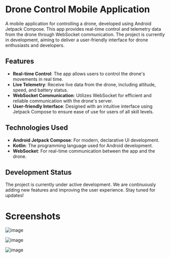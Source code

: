# Drone Control Mobile Application

A mobile application for controlling a drone, developed using Android Jetpack Compose. This app provides real-time control and telemetry data from the drone through WebSocket communication. The project is currently in development, aiming to deliver a user-friendly interface for drone enthusiasts and developers.

## Features
- **Real-time Control**: The app allows users to control the drone's movements in real time.
- **Live Telemetry**: Receive live data from the drone, including altitude, speed, and battery status.
- **WebSocket Communication**: Utilizes WebSocket for efficient and reliable communication with the drone's server.
- **User-friendly Interface**: Designed with an intuitive interface using Jetpack Compose to ensure ease of use for users of all skill levels.

## Technologies Used
- **Android Jetpack Compose**: For modern, declarative UI development.
- **Kotlin**: The programming language used for Android development.
- **WebSocket**: For real-time communication between the app and the drone.

## Development Status
The project is currently under active development. We are continuously adding new features and improving the user experience. Stay tuned for updates!

# Screenshots

![image](https://github.com/user-attachments/assets/12563499-d33e-42be-9bc1-77bf71a44c57)

![image](https://github.com/user-attachments/assets/e816be7d-bffc-4d4c-9a2d-da921164ec4a)

![image](https://github.com/user-attachments/assets/db208de8-d9f1-4d9f-aea6-d61ae5e5403e)



